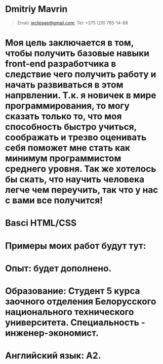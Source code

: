 # Dmitriy Mavrin
> Email: <ieclipsee@gmail.com>; Tel: +375 (29) 765-14-88
# Моя цель заключается в том, чтобы получить базовые навыки front-end разработчика в следствие чего получить работу и начать развиваться в этом напрвлении. Т.к. я новичек в мире программирования, то могу сказать только то, что моя способность быстро учиться, соображать и трезво оценивать себя поможет мне стать как минимум программистом среднего уровня. Так же хотелось бы скать, что научить человека легче чем переучить, так что у нас с вами все получится!
# Basci HTML/CSS
# Примеры моих работ будут тут:
# Опыт: будет дополнено.
# Образование: Студент 5 курса заочного отделения Белорусского национального технического университета. Специальность - инженер-экономист.
# Английский язык: A2.
